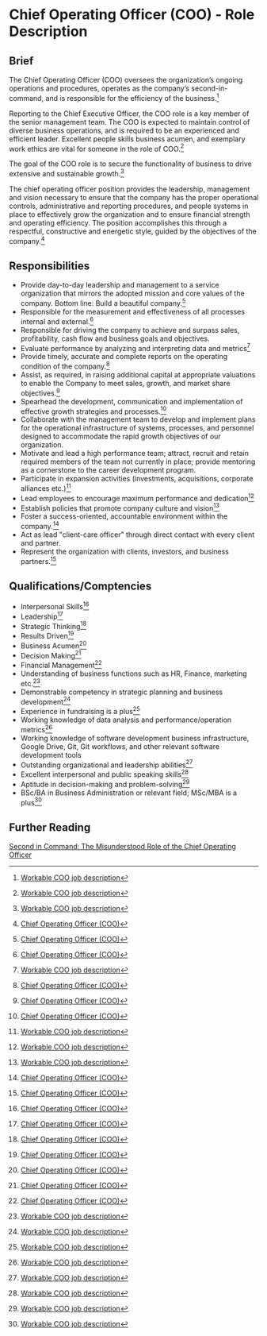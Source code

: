 # Chief Operating Officer (COO) - Role Description

## Brief 
The Chief Operating Officer (COO) oversees the organization’s ongoing operations and procedures, operates as the company’s second-in-command, and is responsible for the efficiency of the business.[^1]

Reporting to the Chief Executive Officer, the COO role is a key member of the senior management team. The COO is expected to maintain control of diverse business operations, and is required to be an experienced and efficient leader. Excellent people skills business acumen, and exemplary work ethics are vital for someone in the role of COO.[^1]

The goal of the COO role is to secure the functionality of business to drive extensive and sustainable growth.[^1]

The chief operating officer position provides the leadership, management and vision necessary to ensure that the company has the proper operational controls, administrative and reporting procedures, and people systems in place to effectively grow the organization and to ensure financial strength and operating efficiency. The position accomplishes this through a respectful, constructive and energetic style, guided by the objectives of the company.[^2]

## Responsibilities
- Provide day-to-day leadership and management to a service organization that mirrors the adopted mission and core values of the company. Bottom line: Build a beautiful company.[^2]
- Responsible for the measurement and effectiveness of all processes internal and external.[^2]
- Responsible for driving the company to achieve and surpass sales, profitability, cash flow and business goals and objectives.
- Evaluate performance by analyzing and interpreting data and metrics[^1]
- Provide timely, accurate and complete reports on the operating condition of the company.[^2]
- Assist, as required, in raising additional capital at appropriate valuations to enable the Company to meet sales, growth, and market share objectives.[^2]
- Spearhead the development, communication and implementation of effective growth strategies and processes.[^2]
- Collaborate with the management team to develop and implement plans for the operational infrastructure of systems, processes, and personnel designed to accommodate the rapid growth objectives of our organization.
- Motivate and lead a high performance team; attract, recruit and retain required members of the team not currently in place; provide mentoring as a cornerstone to the career development program.
- Participate in expansion activities (investments, acquisitions, corporate alliances etc.)[^1]
- Lead employees to encourage maximum performance and dedication[^1]
- Establish policies that promote company culture and vision[^1]
- Foster a success-oriented, accountable environment within the company.[^2]
- Act as lead "client-care officer" through direct contact with every client and partner.
- Represent the organization with clients, investors, and business partners.[^2]

## Qualifications/Comptencies
- Interpersonal Skills[^2]
- Leadership[^2]
- Strategic Thinking[^2]
- Results Driven[^2]
- Business Acumen[^2]
- Decision Making[^2]
- Financial Management[^2]
- Understanding of business functions such as HR, Finance, marketing etc.[^1]
- Demonstrable competency in strategic planning and business development[^1]
- Experience in fundraising is a plus[^1]
- Working knowledge of data analysis and performance/operation metrics[^1]
- Working knowledge of software development business infrastructure, Google Drive, Git, Git workflows, and other relevant software development tools
- Outstanding organizational and leadership abilities[^1]
- Excellent interpersonal and public speaking skills[^1]
- Aptitude in decision-making and problem-solving[^1]
- BSc/BA in Business Administration or relevant field; MSc/MBA is a plus[^1]

## Further Reading
[Second in Command: The Misunderstood Role of the Chief Operating Officer](https://hbr.org/2006/05/second-in-command-the-misunderstood-role-of-the-chief-operating-officer)

[^1]: [Workable COO job description](https://resources.workable.com/coo-job-description)
[^2]: [Chief Operating Officer (COO)](https://www.shrm.org/resourcesandtools/tools-and-samples/job-descriptions/pages/cms_001166.aspx)